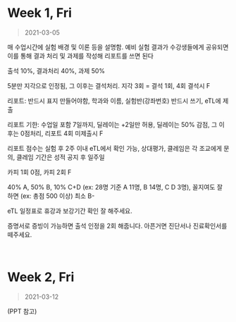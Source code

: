 Week 1, Fri
========
> 2021-03-05

매 수업시간에 실험 배경 및 이론 등을 설명함. 예비 실험 결과가 수강생들에게
공유되면 이를 통해 결과 처리 및 과제를 작성해 리포트를 쓰면 된다

출석 10%, 결과처리 40%, 과제 50%

5분만 지각으로 인정됨, 그 이후는 결석처리. 지각 3회 = 결석 1회, 4회 결석시 F

리포트: 반드시 표지 만들어야함, 학과와 이름, 실험반(강좌번호) 반드시 쓰기, eTL에
제출

리포트 기한: 수업일 포함 7일까지, 딜레이는 +2일만 허용, 딜레이는 50% 감점, 그
이후는 0점처리, 리포트 4회 미제출시 F

리포트 점수는 실험 후 2주 이내 eTL에서 확인 가능, 상대평가, 클레임은 각 조교에게
문의, 클레임 기간은 성적 공지 후 일주일

카피 1회 0점, 카피 2회 F

40% A, 50% B, 10% C+D (ex: 28명 기준 A 11명, B 14명, C D 3명), 꼴지여도 잘 하면
(ex: 총점 500 이상) 최소 B-

eTL 일정표로 휴강과 보강기간 확인 잘 해주세요.

증명서로 증빙이 가능하면 출석 인정을 2회 해줍니다. 아픈거면 진단서나
진료확인서를 떼주세요.

&nbsp;

Week 2, Fri
========
> 2021-03-12

(PPT 참고)
